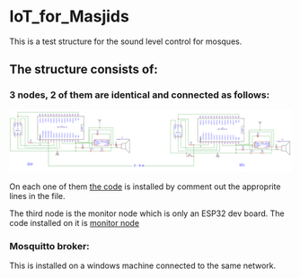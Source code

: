# IoT_for_Masjids
This is a test structure for the sound level control for mosques.
## The structure consists of:
### 3 nodes, 2 of them are identical and connected as follows:

![Circuit for the system connections](testsytemconnection.png)

On each one of them [the code](https://github.com/DrNaeemOdat/IoT_for_Masjids/node.ino) is installed by comment out the approprite lines in the file.

The third node is the monitor node which is only an ESP32 dev board. The code installed on it is [monitor node](https://github.com/DrNaeemOdat/IoT_for_Masjids/monitor_node.ino)

### Mosquitto broker:

This is installed on a windows machine connected to the same network.
